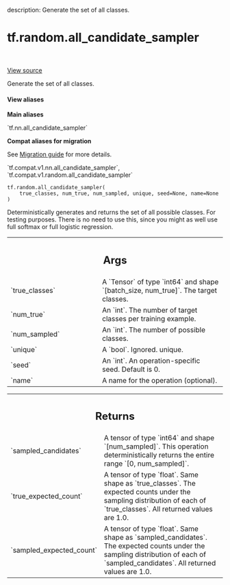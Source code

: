 description: Generate the set of all classes.

<div itemscope itemtype="http://developers.google.com/ReferenceObject">
<meta itemprop="name" content="tf.random.all_candidate_sampler" />
<meta itemprop="path" content="Stable" />
</div>

# tf.random.all_candidate_sampler

<!-- Insert buttons and diff -->

<table class="tfo-notebook-buttons tfo-api nocontent" align="left">

</table>

<a target="_blank" class="external" href="/code/stable/tensorflow/python/ops/candidate_sampling_ops.py">View source</a>



Generate the set of all classes.

<section class="expandable">
  <h4 class="showalways">View aliases</h4>
  <p>
<b>Main aliases</b>
<p>`tf.nn.all_candidate_sampler`</p>

<b>Compat aliases for migration</b>
<p>See
<a href="https://www.tensorflow.org/guide/migrate">Migration guide</a> for
more details.</p>
<p>`tf.compat.v1.nn.all_candidate_sampler`, `tf.compat.v1.random.all_candidate_sampler`</p>
</p>
</section>

<pre class="devsite-click-to-copy prettyprint lang-py tfo-signature-link">
<code>tf.random.all_candidate_sampler(
    true_classes, num_true, num_sampled, unique, seed=None, name=None
)
</code></pre>



<!-- Placeholder for "Used in" -->

Deterministically generates and returns the set of all possible classes.
For testing purposes.  There is no need to use this, since you might as
well use full softmax or full logistic regression.

<!-- Tabular view -->
 <table class="responsive fixed orange">
<colgroup><col width="214px"><col></colgroup>
<tr><th colspan="2"><h2 class="add-link">Args</h2></th></tr>

<tr>
<td>
`true_classes`
</td>
<td>
A `Tensor` of type `int64` and shape `[batch_size,
num_true]`. The target classes.
</td>
</tr><tr>
<td>
`num_true`
</td>
<td>
An `int`.  The number of target classes per training example.
</td>
</tr><tr>
<td>
`num_sampled`
</td>
<td>
An `int`.  The number of possible classes.
</td>
</tr><tr>
<td>
`unique`
</td>
<td>
A `bool`. Ignored.
unique.
</td>
</tr><tr>
<td>
`seed`
</td>
<td>
An `int`. An operation-specific seed. Default is 0.
</td>
</tr><tr>
<td>
`name`
</td>
<td>
A name for the operation (optional).
</td>
</tr>
</table>



<!-- Tabular view -->
 <table class="responsive fixed orange">
<colgroup><col width="214px"><col></colgroup>
<tr><th colspan="2"><h2 class="add-link">Returns</h2></th></tr>

<tr>
<td>
`sampled_candidates`
</td>
<td>
A tensor of type `int64` and shape `[num_sampled]`.
This operation deterministically returns the entire range
`[0, num_sampled]`.
</td>
</tr><tr>
<td>
`true_expected_count`
</td>
<td>
A tensor of type `float`.  Same shape as
`true_classes`. The expected counts under the sampling distribution
of each of `true_classes`. All returned values are 1.0.
</td>
</tr><tr>
<td>
`sampled_expected_count`
</td>
<td>
A tensor of type `float`. Same shape as
`sampled_candidates`. The expected counts under the sampling distribution
of each of `sampled_candidates`. All returned values are 1.0.
</td>
</tr>
</table>

